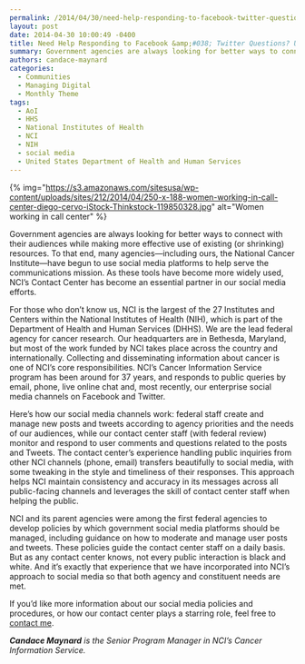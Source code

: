 ```yaml
---
permalink: /2014/04/30/need-help-responding-to-facebook-twitter-questions-use-your-contact-center-customer-service-experts/
layout: post
date: 2014-04-30 10:00:49 -0400
title: Need Help Responding to Facebook &amp;#038; Twitter Questions? Use Your Contact Center Customer Service Experts
summary: Government agencies are always looking for better ways to connect with their audiences while making more effective use of existing (or shrinking) resources. To that end, many agencies&mdash;including ours, the National Cancer Institute&mdash;have begun to use social media platforms to help serve the communications mission. As these tools have become more widely used, NCI&rsquo;s Contact
authors: candace-maynard
categories:
  - Communities
  - Managing Digital
  - Monthly Theme
tags:
  - AoI
  - HHS
  - National Institutes of Health
  - NCI
  - NIH
  - social media
  - United States Department of Health and Human Services
---
```


{% img="https://s3.amazonaws.com/sitesusa/wp-content/uploads/sites/212/2014/04/250-x-188-women-working-in-call-center-diego-cervo-iStock-Thinkstock-119850328.jpg" alt="Women working in call center" %} 

Government agencies are always looking for better ways to connect with their audiences while making more effective use of existing (or shrinking) resources. To that end, many agencies—including ours, the National Cancer Institute—have begun to use social media platforms to help serve the communications mission. As these tools have become more widely used, NCI’s Contact Center has become an essential partner in our social media efforts.

For those who don’t know us, NCI is the largest of the 27 Institutes and Centers within the National Institutes of Health (NIH), which is part of the Department of Health and Human Services (DHHS). We are the lead federal agency for cancer research. Our headquarters are in Bethesda, Maryland, but most of the work funded by NCI takes place across the country and internationally. Collecting and disseminating information about cancer is one of NCI’s core responsibilities. NCI’s Cancer Information Service program has been around for 37 years, and responds to public queries by email, phone, live online chat and, most recently, our enterprise social media channels on Facebook and Twitter.

Here&#8217;s how our social media channels work: federal staff create and manage new posts and tweets according to agency priorities and the needs of our audiences, while our contact center staff (with federal review) monitor and respond to user comments and questions related to the posts and Tweets. The contact center’s experience handling public inquiries from other NCI channels (phone, email) transfers beautifully to social media, with some tweaking in the style and timeliness of their responses. This approach helps NCI maintain consistency and accuracy in its messages across all public-facing channels and leverages the skill of contact center staff when helping the public.

NCI and its parent agencies were among the first federal agencies to develop policies by which government social media platforms should be managed, including guidance on how to moderate and manage user posts and tweets. These policies guide the contact center staff on a daily basis. But as any contact center knows, not every public interaction is black and white. And it’s exactly that experience that we have incorporated into NCI’s approach to social media so that both agency and constituent needs are met.

If you&#8217;d like more information about our social media policies and procedures, or how our contact center plays a starring role, feel free to [contact me](mailto:maynarc@mail.nih.gov).

_**Candace Maynard** is the Senior Program Manager in NCI’s Cancer Information Service._